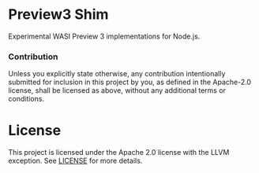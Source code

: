 # Preview3 Shim

Experimental WASI Preview 3 implementations for Node.js.

### Contribution

Unless you explicitly state otherwise, any contribution intentionally submitted
for inclusion in this project by you, as defined in the Apache-2.0 license,
shall be licensed as above, without any additional terms or conditions.

# License

This project is licensed under the Apache 2.0 license with the LLVM exception.
See [LICENSE](LICENSE) for more details.
